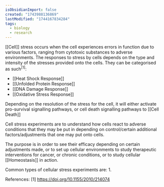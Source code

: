 ```yaml
---
isObsidianImport: false
created: "1743988136869"
lastModified: "1744167834284"
tags:
  - biology
  - research
---
```

[[Cell]] stress occurs when the cell experiences errors in function due to various factors, ranging from cytotoxic substances to adverse environments. The responses to stress by cells depends on the type and intensity of the stresses provided onto the cells. They can be categorised as such<sup>[1]</sup>:
- [[Heat Shock Response]]
- [[Unfolded Protein Response]]
- [[DNA Damage Response]]
- [[Oxidative Stress Response]]

Depending on the resolution of the stress for the cell, it will either activate pro-survival signalling pathways, or cell death signalling pathways to [[Cell Death]]

Cell stress experiments are to understand how cells react to adverse conditions that they may be put in depending on control/certain additional factors/adjustments that one may put onto cells.

The purpose is in order to see their efficacy depending on certain adjustments made, or to set up cellular environments to study therapeutic interventions for cancer, or chronic conditions, or to study cellular [[Homeostasis]] in action.

Common types of cellular stress experiments are:
1. 

References:
[1] https://doi.org/10.1155/2010/214074